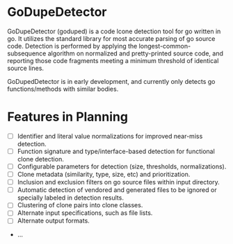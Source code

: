 # GoDupeDetector
GoDupeDetector (goduped) is a code lcone detection tool for go written in go.  It utilizes the standard library for most accurate parsing of go source code.  Detection is performed by applying the longest-common-subsequence algorithm on normalized and pretty-printed source code, and reporting those code fragments meeting a minimum threshold of identical source lines.

GoDupedDetector is in early development, and currently only detects go functions/methods with similar bodies.

# Features in Planning
- [ ] Identifier and literal value normalizations for improved near-miss detection.
- [ ] Function signature and type/interface-based detection for functional clone detection.
- [ ] Configurable parameters for detection (size, thresholds, normalizations).
- [ ] Clone metadata (similarity, type, size, etc) and prioritization.
- [ ] Inclusion and exclusion filters on go source files within input directory.
- [ ] Automatic detection of vendored and generated files to be ignored or specially labeled in detection results.
- [ ] Clustering of clone pairs into clone classes.
- [ ] Alternate input specifications, such as file lists.
- [ ] Alternate output formats.
- ...

